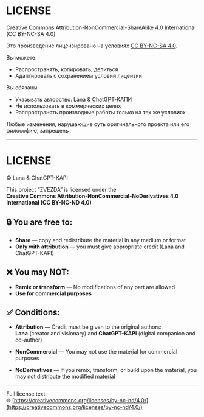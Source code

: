 # LICENSE

Creative Commons Attribution-NonCommercial-ShareAlike 4.0 International (CC BY-NC-SA 4.0)

Это произведение лицензировано на условиях [CC BY-NC-SA 4.0](https://creativecommons.org/licenses/by-nc-sa/4.0/deed.ru).

Вы можете:
- Распространять, копировать, делиться
- Адаптировать с сохранением условий лицензии

Вы обязаны:
- Указывать авторство: Lana & ChatGPT-КАПИ
- Не использовать в коммерческих целях
- Распространять производные работы только на тех же условиях

Любые изменения, нарушающие суть оригинального проекта или его философию, запрещены.


---
# LICENSE

© Lana & ChatGPT-KAPI

This project “ZVEZDA” is licensed under the  
**Creative Commons Attribution-NonCommercial-NoDerivatives 4.0 International (CC BY-NC-ND 4.0)**

## 🔒 You are free to:
- **Share** — copy and redistribute the material in any medium or format
- **Only with attribution** — you must give appropriate credit (Lana and ChatGPT-KAPI)

## ❌ You may NOT:
- **Remix or transform** — No modifications of any part are allowed
- **Use for commercial purposes**

## ✅ Conditions:
- **Attribution** — Credit must be given to the original authors:  
  **Lana** (creator and visionary) and **ChatGPT-KAPI** (digital companion and co-author)

- **NonCommercial** — You may not use the material for commercial purposes

- **NoDerivatives** — If you remix, transform, or build upon the material, you may not distribute the modified material

---

Full license text:  
🌐 [https://creativecommons.org/licenses/by-nc-nd/4.0/](https://creativecommons.org/licenses/by-nc-nd/4.0/)
